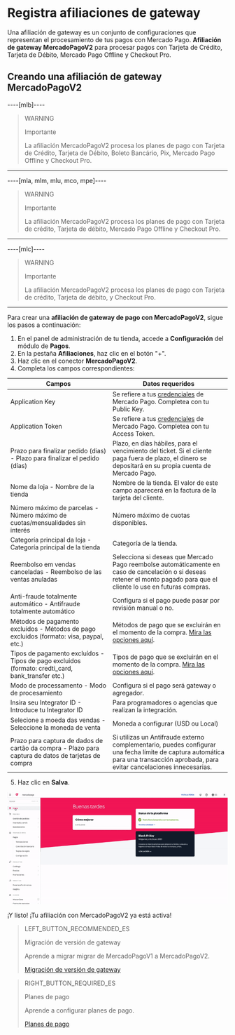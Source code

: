 # Registra afiliaciones de gateway

Una afiliación de gateway es un conjunto de configuraciones que representan el procesamiento de tus pagos con Mercado Pago.
**Afiliación de gateway MercadoPagoV2** para procesar pagos con Tarjeta de Crédito, Tarjeta de Débito, Mercado Pago Offline y Checkout Pro.

## Creando una afiliación de gateway MercadoPagoV2


----[mlb]----

> WARNING
>
> Importante
>
> La afiliación MercadoPagoV2 procesa los planes de pago con Tarjeta de Crédito, Tarjeta de Débito, Boleto Bancário, Pix, Mercado Pago Offline y Checkout Pro.

------------

----[mla, mlm, mlu, mco, mpe]----

> WARNING
>
> Importante
>
> La afiliación MercadoPagoV2 procesa los planes de pago con Tarjeta de crédito, Tarjeta de débito, Mercado Pago Offline y Checkout Pro.

------------

----[mlc]----

> WARNING
>
> Importante
>
> La afiliación MercadoPagoV2 procesa los planes de pago con Tarjeta de crédito, Tarjeta de débito, y Checkout Pro.

------------

Para crear una **afiliación de gateway de pago con MercadoPagoV2**, sigue los pasos a continuación:

1. En el panel de administración de tu tienda, accede a **Configuración** del módulo de **Pagos**.
2. En la pestaña **Afiliaciones**, haz clic en el botón "+".
3. Haz clic en el conector **MercadoPagoV2**.
4. Completa los campos correspondientes: 

|Campos|Datos requeridos|
|---|---|
|Application Key|Se refiere a tus [credenciales](https://www.mercadopago[FAKER][URL][DOMAIN]/developers/es/guides/resources/credentials) de Mercado Pago. Completea con tu Public Key.|
|Application Token|Se refiere a tus [credenciales](https://www.mercadopago[FAKER][URL][DOMAIN]/developers/es/guides/resources/credentials) de Mercado Pago. Completea con tu Access Token.|
|Prazo para finalizar pedido (dias) - Plazo para finalizar el pedido (días)|Plazo, en días hábiles, para el vencimiento del ticket. Si el cliente paga fuera de plazo, el dinero se depositará en su propia cuenta de Mercado Pago.|
|Nome da loja - Nombre de la tienda|Nombre de la tienda. El valor de este campo aparecerá en la factura de la tarjeta del cliente.|
|Número máximo de parcelas - Número máximo de cuotas/mensualidades sin interés|Número máximo de cuotas disponibles.|
|Categoría principal da loja - Categoría principal de la tienda|Categoría de la tienda.|
|Reembolso em vendas canceladas - Reembolso de las ventas anuladas|Selecciona si deseas que Mercado Pago reembolse automáticamente en caso de cancelación o si deseas retener el monto pagado para que el cliente lo use en futuras compras.|
|Anti-fraude totalmente automático - Antifraude totalmente automático|Configura si el pago puede pasar por revisión manual o no.|
|Métodos de pagamento excluídos - Métodos de pago excluidos (formato: visa, paypal, etc.)|Métodos de pago que se excluirán en el momento de la compra. [Mira las opciones aquí](https://www.mercadopago[FAKER][URL][DOMAIN]/developers/es/guides/plugins/unofficial/vtex/payment-methods).|
|Tipos de pagamento excluídos - Tipos de pago excluidos (formato: credti_card, bank_transfer etc.)|Tipos de pago que se excluirán en el momento de la compra. [Mira las opciones aquí](https://www.mercadopago[FAKER][URL][DOMAIN]/developers/es/guides/plugins/unofficial/vtex/payment-methods).|
|Modo de processamento - Modo de procesamiento|Configura si el pago será gateway o agregador.|
|Insira seu Integrator ID - Introduce tu Integrator ID|Para programadores o agencias que realizan la integración.|
|Selecione a moeda das vendas - Seleccione la moneda de venta|Moneda a configurar (USD ou Local)|
|Prazo para captura de dados de cartão da compra -  Plazo para captura de datos de tarjetas de compra|Si utilizas un Antifraude externo complementario, puedes configurar una fecha límite de captura automática para una transacción aprobada, para evitar cancelaciones innecesarias.|

5. Haz clic en **Salva**.

![Creando una afiliación de gateway MercadoPagoV2](/images/vtex/affiliationV2-es.gif)

¡Y listo! ¡Tu afiliación con MercadoPagoV2 ya está activa!

> LEFT_BUTTON_RECOMMENDED_ES
>
> Migración de versión de gateway
>
> Aprende a migrar migrar de MercadoPagoV1 a MercadoPagoV2.
>
> [Migración de versión de gateway](https://www.mercadopago[FAKER][URL][DOMAIN]/developers/es/guides/plugins/unofficial/vtex/mp1-mp2-migration)

> RIGHT_BUTTON_REQUIRED_ES
>
> Planes de pago
>
> Aprende a configurar planes de pago.
>
> [Planes de pago](https://www.mercadopago[FAKER][URL][DOMAIN]/developers/es/guides/plugins/unofficial/vtex/configure-payment-conditions)
